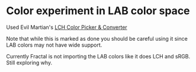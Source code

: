 # Color experiment in LAB color space

Used Evil Martian's [LCH Color Picker & Converter](https://lch.oklch.com/#)

Note that while this is marked as done you should be careful using it since LAB colors may not have wide support.

Currently Fractal is not importing the LAB colors like it does LCH and sRGB. Still exploring why.
